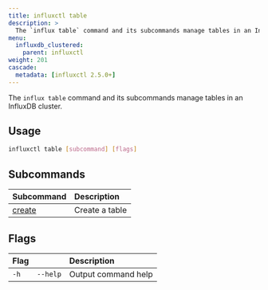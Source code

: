 ```yaml
---
title: influxctl table
description: >
  The `influx table` command and its subcommands manage tables in an InfluxDB cluster.
menu:
  influxdb_clustered:
    parent: influxctl
weight: 201
cascade:
  metadata: [influxctl 2.5.0+]
---
```


The `influx table` command and its subcommands manage tables in an InfluxDB cluster.

## Usage

```sh
influxctl table [subcommand] [flags]
```

## Subcommands

| Subcommand                                                          | Description    |
| :------------------------------------------------------------------ | :------------- |
| [create](/influxdb/clustered/reference/cli/influxctl/table/create/) | Create a table |

## Flags

| Flag |          | Description         |
| :--- | :------- | :------------------ |
| `-h` | `--help` | Output command help |
